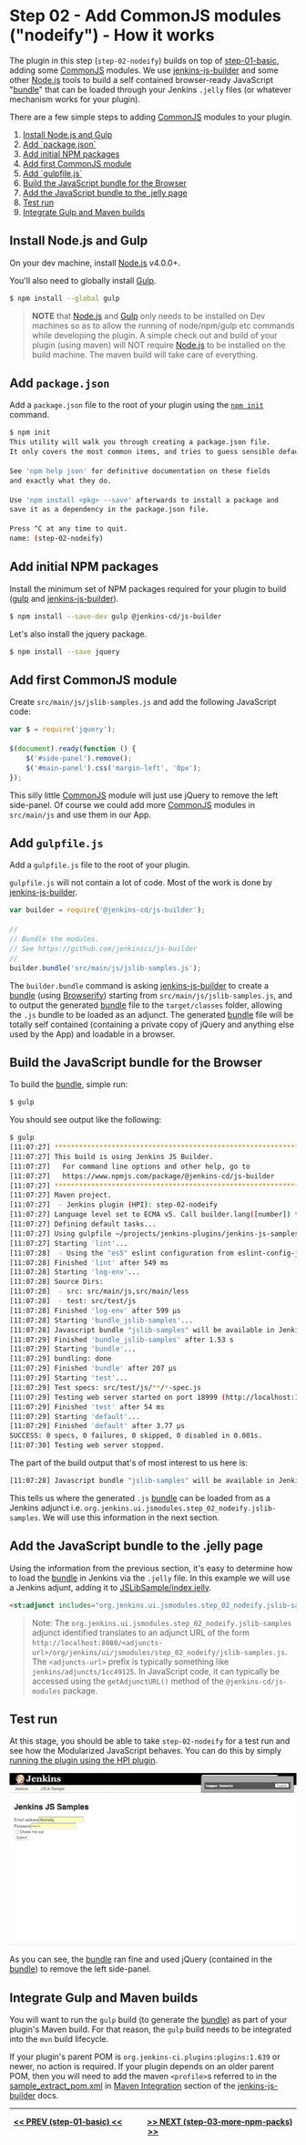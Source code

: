 # Step 02 - Add CommonJS modules ("nodeify") - How it works
The plugin in this step (`step-02-nodeify`) builds on top of <a href="../../../tree/master/step-01-basic">step-01-basic</a>,
adding some [CommonJS] modules. We use [jenkins-js-builder] and some other [Node.js]
tools to build a self contained browser-ready JavaScript "[bundle]" that can be loaded through your Jenkins `.jelly` files
(or whatever mechanism works for your plugin).

There are a few simple steps to adding [CommonJS] modules to your plugin.

<p>
<ol>
    <li><a href="#install-nodejs-and-gulp">Install Node.js and Gulp</a><br/>
    <li><a href="#add-packagejson">Add `package.json`</a><br/>
    <li><a href="#add-initial-npm-packages">Add initial NPM packages</a><br/>
    <li><a href="#add-first-commonjs-module">Add first CommonJS module</a><br/>
    <li><a href="#add-gulpfilejs">Add `gulpfile.js`</a><br/>
    <li><a href="#build-the-javascript-bundle-for-the-browser">Build the JavaScript bundle for the Browser</a><br/>
    <li><a href="#add-the-javascript-bundle-to-the-jelly-page">Add the JavaScript bundle to the .jelly page</a><br/>
    <li><a href="#test-run">Test run</a><br/>
    <li><a href="#integrate-gulp-and-maven-builds">Integrate Gulp and Maven builds</a><br/>
</ol>    
</p>
 
## Install Node.js and Gulp 
On your dev machine, install [Node.js] v4.0.0+.

You'll also need to globally install [Gulp].
  
```sh
$ npm install --global gulp
```

> __NOTE__ that [Node.js] and [Gulp] only needs to be installed on Dev machines so as to allow the running of node/npm/gulp etc commands while developing the plugin. A simple check out and build of your plugin (using maven) will NOT require [Node.js] to be installed on the build machine. The maven build will take care of everything.

## Add `package.json`
Add a `package.json` file to the root of your plugin using the [`npm init`](https://docs.npmjs.com/cli/init) command.

```sh
$ npm init
This utility will walk you through creating a package.json file.
It only covers the most common items, and tries to guess sensible defaults.

See 'npm help json' for definitive documentation on these fields
and exactly what they do.

Use 'npm install <pkg> --save' afterwards to install a package and
save it as a dependency in the package.json file.

Press ^C at any time to quit.
name: (step-02-nodeify)
```

## Add initial NPM packages
Install the minimum set of NPM packages required for your plugin to build ([gulp](https://github.com/gulpjs/gulp) and [jenkins-js-builder]).

```sh
$ npm install --save-dev gulp @jenkins-cd/js-builder
```

Let's also install the jquery package.

```sh
$ npm install --save jquery
```

## Add first CommonJS module
Create `src/main/js/jslib-samples.js` and add the following JavaScript code:

```javascript
var $ = require('jquery');

$(document).ready(function () {    
    $('#side-panel').remove();
    $('#main-panel').css('margin-left', '0px');
});
```

This silly little [CommonJS] module will just use jQuery to remove the left side-panel. Of
course we could add more [CommonJS] modules in `src/main/js` and use them in our App.

## Add `gulpfile.js`
Add a `gulpfile.js` file to the root of your plugin.

`gulpfile.js` will not contain a lot of code. Most of the work is done by [jenkins-js-builder]. 

```javascript
var builder = require('@jenkins-cd/js-builder');

//
// Bundle the modules.
// See https://github.com/jenkinsci/js-builder
//
builder.bundle('src/main/js/jslib-samples.js');
```

The `builder.bundle` command is asking [jenkins-js-builder] to create a [bundle] (using [Browserify]) starting from
`src/main/js/jslib-samples.js`, and to output the generated [bundle] file to the `target/classes` folder, allowing the
`.js` bundle to be loaded as an adjunct. The generated [bundle] file will be totally self contained (containing a private
copy of jQuery and anything else used by the App) and loadable in a browser.
 
## Build the JavaScript bundle for the Browser
To build the [bundle], simple run:

```sh
$ gulp
```

You should see output like the following:

```sh
$ gulp
[11:07:27] **********************************************************************
[11:07:27] This build is using Jenkins JS Builder.
[11:07:27]   For command line options and other help, go to
[11:07:27]   https://www.npmjs.com/package/@jenkins-cd/js-builder
[11:07:27] **********************************************************************
[11:07:27] Maven project.
[11:07:27] 	- Jenkins plugin (HPI): step-02-nodeify
[11:07:27] Language level set to ECMA v5. Call builder.lang([number]) to change.
[11:07:27] Defining default tasks...
[11:07:27] Using gulpfile ~/projects/jenkins-plugins/jenkins-js-samples/step-02-nodeify/gulpfile.js
[11:07:27] Starting 'lint'...
[11:07:28] 	- Using the "es5" eslint configuration from eslint-config-jenkins. Override by defining a .eslintrc in this folder (if you really must).
[11:07:28] Finished 'lint' after 549 ms
[11:07:28] Starting 'log-env'...
[11:07:28] Source Dirs:
[11:07:28]  - src: src/main/js,src/main/less
[11:07:28]  - test: src/test/js
[11:07:28] Finished 'log-env' after 599 μs
[11:07:28] Starting 'bundle_jslib-samples'...
[11:07:28] Javascript bundle "jslib-samples" will be available in Jenkins as adjunct "org.jenkins.ui.jsmodules.step_02_nodeify.jslib-samples".
[11:07:29] Finished 'bundle_jslib-samples' after 1.53 s
[11:07:29] Starting 'bundle'...
[11:07:29] bundling: done
[11:07:29] Finished 'bundle' after 207 μs
[11:07:29] Starting 'test'...
[11:07:29] Test specs: src/test/js/**/*-spec.js
[11:07:29] Testing web server started on port 18999 (http://localhost:18999). Content root: /Users/tfennelly/projects/jenkins-plugins/jenkins-js-samples/step-02-nodeify
[11:07:29] Finished 'test' after 54 ms
[11:07:29] Starting 'default'...
[11:07:29] Finished 'default' after 3.77 μs
SUCCESS: 0 specs, 0 failures, 0 skipped, 0 disabled in 0.001s.
[11:07:30] Testing web server stopped.
```

The part of the build output that's of most interest to us here is:

```sh
[11:07:28] Javascript bundle "jslib-samples" will be available in Jenkins as adjunct "org.jenkins.ui.jsmodules.step_02_nodeify.jslib-samples".
```

This tells us where the generated `.js` [bundle] can be loaded from as a Jenkins adjunct i.e. `org.jenkins.ui.jsmodules.step_02_nodeify.jslib-samples`.
We will use this information in the next section.

## Add the JavaScript bundle to the .jelly page
Using the information from the previous section, it's easy to determine how to load the [bundle] in Jenkins via the
`.jelly` file. In this example we will use a Jenkins adjunt, adding it to
[JSLibSample/index.jelly](src/main/resources/org/jenkinsci/ui/samples/JSLibSample/index.jelly).

```html
<st:adjunct includes="org.jenkins.ui.jsmodules.step_02_nodeify.jslib-samples"/>
```

> Note: The `org.jenkins.ui.jsmodules.step_02_nodeify.jslib-samples` adjunct identified translates to an adjunct URL of the form `http://localhost:8080/<adjuncts-url>/org/jenkins/ui/jsmodules/step_02_nodeify/jslib-samples.js`.
> The `<adjuncts-url>` prefix is typically something like `jenkins/adjuncts/1cc49125`. In JavaScript code, it can typically be accessed using the `getAdjunctURL()` method of the `@jenkins-cd/js-modules` package. 

## Test run
At this stage, you should be able to take `step-02-nodeify` for a test run and see how the Modularized JavaScript
behaves. You can do this by simply [running the plugin using the HPI plugin](https://wiki.jenkins-ci.org/display/JENKINS/Plugin+tutorial#Plugintutorial-DebuggingaPlugin).

![root action page](img/root-action-page.png)

As you can see, the [bundle] ran fine and used jQuery (contained in the [bundle]) to remove the left side-panel.

## Integrate Gulp and Maven builds
You will want to run the `gulp` build (to generate the [bundle]) as part of your plugin's Maven build. For that reason, 
the `gulp` build needs to be integrated into the `mvn` build lifecycle.

If your plugin's parent POM is `org.jenkins-ci.plugins:plugins:1.639` or newer, no action is required. If your
plugin depends on an older parent POM, then you will need to add the maven `<profile>`s referred to in the
[sample_extract_pom.xml](https://github.com/jenkinsci/js-builder/blob/master/res/sample_extract_pom.xml) in
[Maven Integration](https://github.com/jenkinsci/js-builder#maven-integration) section of the [jenkins-js-builder] docs.

<hr/>
<p align="center">
<b><a href="../../../tree/master/step-01-basic">&lt;&lt; PREV (step-01-basic) &lt;&lt;</a>  &nbsp;&nbsp;&nbsp;&nbsp;&nbsp;&nbsp;&nbsp;&nbsp;&nbsp;&nbsp;&nbsp;  <a href="../../../tree/master/step-03-more-npm-packs">&gt;&gt; NEXT (step-03-more-npm-packs) &gt;&gt;</a></b>
</p>

[Node.js]: https://nodejs.org
[Gulp]: https://github.com/gulpjs/gulp
[jenkins-js-builder]: https://github.com/jenkinsci/js-builder
[jenkins-js-modules]: https://github.com/jenkinsci/js-modules
[CommonJS]: http://www.commonjs.org/
[jquery-detached]: https://github.com/tfennelly/jquery-detached
[Browserify]: http://browserify.org/
[bundle]: https://github.com/jenkinsci/js-modules/blob/master/FAQs.md#what-is-the-difference-between-a-module-and-a-bundle
